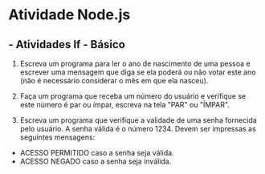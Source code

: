 # Atividade Node.js

## - Atividades If - Básico


1. Escreva um programa para ler o ano de nascimento de uma pessoa e escrever uma mensagem que diga se ela poderá ou não votar este ano (não é necessário considerar o mês em que ela nasceu).


2. Faça um programa que receba um número do usuário e verifique se este número é par ou ímpar, escreva na tela "PAR" ou "ÍMPAR".


3. Escreva um programa que verifique a validade de uma senha fornecida pelo usuário.
A senha válida é o número 1234.
Devem ser impressas as seguintes mensagens:
- ACESSO PERMITIDO caso a senha seja válida.
- ACESSO NEGADO caso a senha seja inválida.